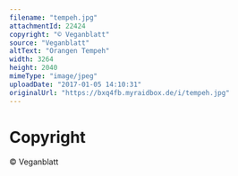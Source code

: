 ```yaml
---
filename: "tempeh.jpg"
attachmentId: 22424
copyright: "© Veganblatt"
source: "Veganblatt"
altText: "Orangen Tempeh"
width: 3264
height: 2040
mimeType: "image/jpeg"
uploadDate: "2017-01-05 14:10:31"
originalUrl: "https://bxq4fb.myraidbox.de/i/tempeh.jpg"
---
```


# Copyright

© Veganblatt
